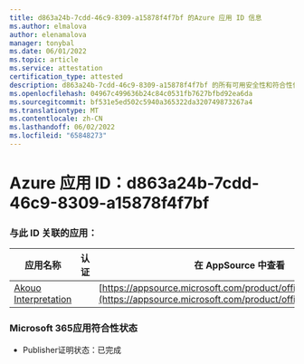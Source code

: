```yaml
---
title: d863a24b-7cdd-46c9-8309-a15878f4f7bf 的Azure 应用 ID 信息
ms.author: elmalova
author: elenamalova
manager: tonybal
ms.date: 06/01/2022
ms.topic: article
ms.service: attestation
certification_type: attested
description: d863a24b-7cdd-46c9-8309-a15878f4f7bf 的所有可用安全性和符合性信息。
ms.openlocfilehash: 04967c499636b24c84c0531fb7627bfbd92ea6da
ms.sourcegitcommit: bf531e5ed502c5940a365322da320749873267a4
ms.translationtype: MT
ms.contentlocale: zh-CN
ms.lasthandoff: 06/02/2022
ms.locfileid: "65848273"
---
```

# <a name="azure-app-id-d863a24b-7cdd-46c9-8309-a15878f4f7bf"></a>Azure 应用 ID：d863a24b-7cdd-46c9-8309-a15878f4f7bf


### <a name="apps-associated-with-this-id"></a>与此 ID 关联的应用：
| **应用名称** | **认证** | **在 AppSource 中查看** |
|--------------|---------------|-----------------------|
| [Akouo Interpretation](../forward/WA200003814.md) |  | [https://appsource.microsoft.com/product/office/WA200003814](https://appsource.microsoft.com/product/office/WA200003814) |

### <a name="microsoft-365-app-compliance-status"></a>Microsoft 365应用符合性状态
- Publisher证明状态：已完成
